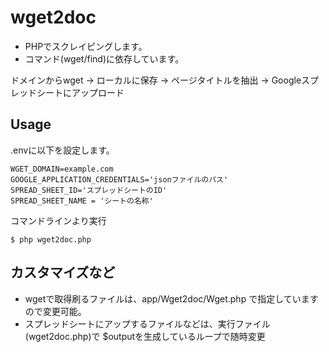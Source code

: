 # wget2doc

- PHPでスクレイピングします。
- コマンド(wget/find)に依存しています。

ドメインからwget -> ローカルに保存 -> ページタイトルを抽出 -> Googleスプレッドシートにアップロード 

## Usage

.envに以下を設定します。

```
WGET_DOMAIN=example.com
GOOGLE_APPLICATION_CREDENTIALS='jsonファイルのパス'
SPREAD_SHEET_ID='スプレッドシートのID'
SPREAD_SHEET_NAME = 'シートの名称'

```

コマンドラインより実行

```
$ php wget2doc.php
```

## カスタマイズなど

- wgetで取得刷るファイルは、app/Wget2doc/Wget.php で指定していますので変更可能。
- スプレッドシートにアップするファイルなどは、実行ファイル(wget2doc.php)で $outputを生成しているループで随時変更




